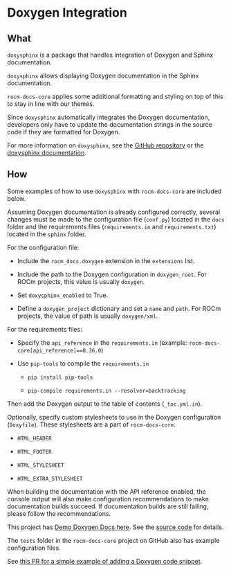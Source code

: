 # Doxygen Integration

## What

`doxysphinx` is a package that handles integration
of Doxygen and Sphinx documentation.

`doxysphinx` allows displaying Doxygen documentation in the Sphinx documentation.

`rocm-docs-core` applies some additional formatting and styling on top of this
to stay in line with our themes.

Since `doxysphinx` automatically integrates the Doxygen documentation,
developers only have to update the documentation strings in the source code
if they are formatted for Doxygen.

For more information on `doxysphinx`, see the [GitHub repository](https://github.com/boschglobal/doxysphinx)
or the [doxysphinx documentation](https://boschglobal.github.io/doxysphinx/).

## How

Some examples of how to use `doxysphinx` with `rocm-docs-core` are included below.

Assuming Doxygen documentation is already configured correctly,
several changes must be made to the configuration file (`conf.py`)
located in the `docs` folder
and the requirements files (`requirements.in` and `requirements.txt`)
located in the `sphinx` folder.

For the configuration file:

- Include the `rocm_docs.doxygen` extension in the `extensions` list.

- Include the path to the Doxygen configuration in `doxygen_root`. For ROCm projects, this value is usually `doxygen`.

- Set `doxysphinx_enabled` to True.

- Define a `doxygen_project` dictionary and set a `name` and `path`. For ROCm projects, the value of path is usually `doxygen/xml`.

For the requirements files:

- Specify the `api_reference` in the `requirements.in` (example: `rocm-docs-core[api_reference]==0.36.0`)

- Use `pip-tools` to compile the `requirements.in`

  - `pip install pip-tools`

  - `pip-compile requirements.in --resolver=backtracking`

Then add the Doxygen output to the table of contents (`_toc.yml.in`).

Optionally, specify custom stylesheets to use in the Doxygen configuration (`Doxyfile`).
These stylesheets are a part of `rocm-docs-core`.

- `HTML_HEADER`

- `HTML_FOOTER`

- `HTML_STYLESHEET`

- `HTML_EXTRA_STYLESHEET`

When building the documentation with the API reference enabled,
the console output will also make configuration recommendations to make
documentation builds succeed.
If documentation builds are still failing, please follow the recommendations.

This project has [Demo Doxygen Docs here](../demo/doxygen/html/index).
See the [source code](https://github.com/ROCm/rocm-docs-core) for details.

The `tests` folder in the `rocm-docs-core` project on GitHub
also has example configuration files.

See [this PR for a simple example of adding a Doxygen code snippet](https://github.com/RadeonOpenCompute/rocm-docs-core/pull/222).
